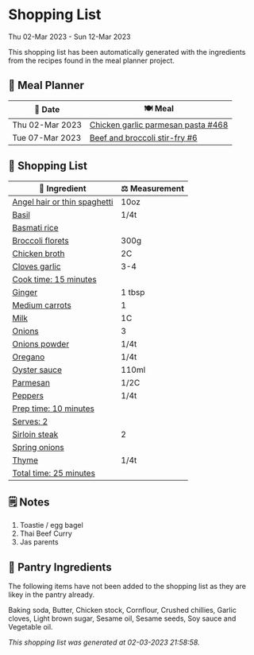 # Shopping List

Thu 02-Mar 2023 - Sun 12-Mar 2023

This shopping list has been automatically generated with the ingredients from the recipes found in the meal planner project.

## 📅 Meal Planner

|📅 Date| 🍽️ Meal|
|----|----|
|Thu 02-Mar 2023|[Chicken garlic parmesan pasta #468](https://github.com/jcallaghan/The-Cookbook/issues/468)|
|Tue 07-Mar 2023|[Beef and broccoli stir-fry #6](https://github.com/jcallaghan/The-Cookbook/issues/6)|

## 🛒 Shopping List

| 🍌 Ingredient| ⚖️ Measurement|
|----------|-----------|
|[Angel hair or thin spaghetti](https://www.sainsburys.co.uk/gol-ui/SearchResults/Angel%20hair%20or%20thin%20spaghetti)|10oz|
|[Basil](https://www.sainsburys.co.uk/gol-ui/SearchResults/Basil)|1/4t|
|[Basmati rice](https://www.sainsburys.co.uk/gol-ui/SearchResults/Basmati%20rice)||
|[Broccoli florets](https://www.sainsburys.co.uk/gol-ui/SearchResults/Broccoli%20florets)|300g|
|[Chicken broth](https://www.sainsburys.co.uk/gol-ui/SearchResults/Chicken%20broth)|2C|
|[Cloves garlic](https://www.sainsburys.co.uk/gol-ui/SearchResults/Cloves%20garlic)|3-4|
|[Cook time: 15 minutes](https://www.sainsburys.co.uk/gol-ui/SearchResults/Cook%20time:%2015%20minutes)||
|[Ginger](https://www.sainsburys.co.uk/gol-ui/SearchResults/Ginger)|1 tbsp|
|[Medium carrots](https://www.sainsburys.co.uk/gol-ui/SearchResults/Medium%20carrots)|1|
|[Milk](https://www.sainsburys.co.uk/gol-ui/SearchResults/Milk)|1C|
|[Onions](https://www.sainsburys.co.uk/gol-ui/SearchResults/Onions)|3|
|[Onions powder](https://www.sainsburys.co.uk/gol-ui/SearchResults/Onions%20powder)|1/4t|
|[Oregano](https://www.sainsburys.co.uk/gol-ui/SearchResults/Oregano)|1/4t|
|[Oyster sauce](https://www.sainsburys.co.uk/gol-ui/SearchResults/Oyster%20sauce)|110ml|
|[Parmesan](https://www.sainsburys.co.uk/gol-ui/SearchResults/Parmesan)|1/2C|
|[Peppers](https://www.sainsburys.co.uk/gol-ui/SearchResults/Peppers)|1/4t|
|[Prep time: 10 minutes](https://www.sainsburys.co.uk/gol-ui/SearchResults/Prep%20time:%2010%20minutes)||
|[Serves: 2](https://www.sainsburys.co.uk/gol-ui/SearchResults/Serves:%202)||
|[Sirloin steak](https://www.sainsburys.co.uk/gol-ui/SearchResults/Sirloin%20steak)|2|
|[Spring onions](https://www.sainsburys.co.uk/gol-ui/SearchResults/Spring%20onions)||
|[Thyme](https://www.sainsburys.co.uk/gol-ui/SearchResults/Thyme)|1/4t|
|[Total time: 25 minutes](https://www.sainsburys.co.uk/gol-ui/SearchResults/Total%20time:%2025%20minutes)||

## 🗒️ Notes

1. Toastie / egg bagel
1. Thai Beef Curry
1. Jas parents

## 🏪 Pantry Ingredients

The following items have not been added to the shopping list as they are likey in the pantry already.

Baking soda, Butter, Chicken stock, Cornflour, Crushed chillies, Garlic cloves, Light brown sugar, Sesame oil, Sesame seeds, Soy sauce and Vegetable oil.


_This shopping list was generated at 02-03-2023 21:58:58._
